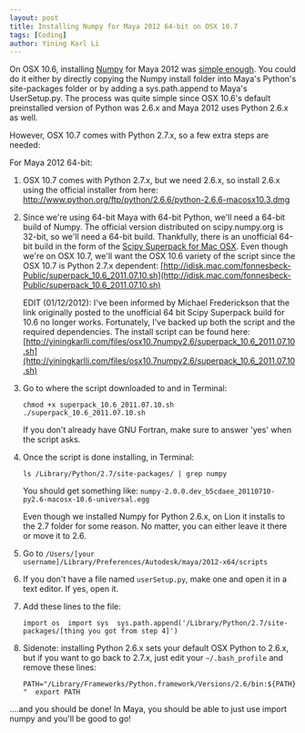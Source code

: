 ```yaml
---
layout: post
title: Installing Numpy for Maya 2012 64-bit on OSX 10.7
tags: [Coding]
author: Yining Karl Li
---
```


On OSX 10.6, installing [Numpy](http://numpy.scipy.org/) for Maya 2012 was [simple enough](http://animateshmanimate.com/2011/03/30/python-numpy-and-maya-osx-and-windows/). You could do it either by directly copying the Numpy install folder into Maya's Python's site-packages folder or by adding a sys.path.append to Maya's UserSetup.py. The process was quite simple since OSX 10.6's default preinstalled version of Python was 2.6.x and Maya 2012 uses Python 2.6.x as well. 

However, OSX 10.7 comes with Python 2.7.x, so a few extra steps are needed: 

For Maya 2012 64-bit: 

1. OSX 10.7 comes with Python 2.7.x, but we need 2.6.x, so install 2.6.x using the official installer from here: http://www.python.org/ftp/python/2.6.6/python-2.6.6-macosx10.3.dmg 

2. Since we're using 64-bit Maya with 64-bit Python, we'll need a 64-bit build of Numpy. The official version distributed on scipy.numpy.org is 32-bit, so we'll need a 64-bit build. Thankfully, there is an unofficial 64-bit build in the form of the [Scipy Superpack for Mac OSX](http://stronginference.com/scipy-superpack/). Even though we're on OSX 10.7, we'll want the OSX 10.6 variety of the script since the OSX 10.7 is Python 2.7.x dependent: [http://idisk.mac.com/fonnesbeck-Public/superpack_10.6_2011.07.10.sh](http://idisk.mac.com/fonnesbeck-Public/superpack_10.6_2011.07.10.sh)
  
	EDIT (01/12/2012): I've been informed by Michael Frederickson that the link originally posted to the unofficial 64 bit Scipy Superpack build for 10.6 no longer works. Fortunately, I've backed up both the script and the required dependencies. The install script can be found here: [http://yiningkarlli.com/files/osx10.7numpy2.6/superpack_10.6_2011.07.10.sh](http://yiningkarlli.com/files/osx10.7numpy2.6/superpack_10.6_2011.07.10.sh)
  
3. Go to where the script downloaded to and in Terminal: 

	`chmod +x superpack_10.6_2011.07.10.sh 
	./superpack_10.6_2011.07.10.sh `

	If you don't already have GNU Fortran, make sure to answer 'yes' when the script asks. 
    
4. Once the script is done installing, in Terminal: 

	`ls /Library/Python/2.7/site-packages/ | grep numpy `
    
	You should get something like: `numpy-2.0.0.dev_b5cdaee_20110710-py2.6-macosx-10.6-universal.egg` 

	Even though we installed Numpy for Python 2.6.x, on Lion it installs to the 2.7 folder for some reason. No matter, you can either leave it there or move it to 2.6. 
    
5. Go to `/Users/[your username]/Library/Preferences/Autodesk/maya/2012-x64/scripts `

6. If you don't have a file named `userSetup.py`, make one and open it in a text editor. If yes, open it. 

7. Add these lines to the file: 

	`import os 
	import sys 
	sys.path.append('/Library/Python/2.7/site-packages/[thing you got from step 4]') `

8. Sidenote: installing Python 2.6.x sets your default OSX Python to 2.6.x, but if you want to go back to 2.7.x, just edit your `~/.bash_profile` and remove these lines: 

	`PATH="/Library/Frameworks/Python.framework/Versions/2.6/bin:${PATH}" 
	export PATH `

....and you should be done! In Maya, you should be able to just use import numpy and you'll be good to go! 
